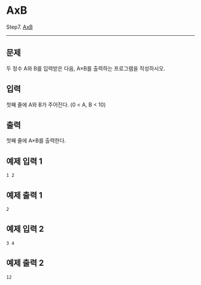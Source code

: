 # AxB
Step7. [AxB](https://www.acmicpc.net/problem/10998)

---

## 문제

두 정수 A와 B를 입력받은 다음, A×B를 출력하는 프로그램을 작성하시오.

## 입력

첫째 줄에 A와 B가 주어진다. (0 < A, B < 10)

## 출력

첫째 줄에 A×B를 출력한다.

## 예제 입력 1 

```
1 2
```

## 예제 출력 1 

```
2
```

## 예제 입력 2 

```
3 4
```

## 예제 출력 2 

```
12
```